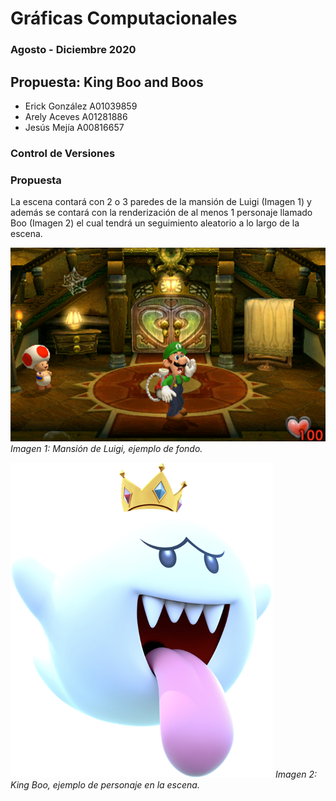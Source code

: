 # Gráficas Computacionales


### Agosto - Diciembre 2020


## Propuesta: King Boo and Boos

* Erick González    A01039859
* Arely Aceves      A01281886
* Jesús Mejía       A00816657

### Control de Versiones

### Propuesta

La escena contará con 2 o 3 paredes de la mansión de Luigi (Imagen 1) y además se contará con la renderización de al menos 1 personaje llamado Boo (Imagen 2) el cual tendrá un seguimiento aleatorio a lo largo de la escena.

![Mansion de Luigi](/Assets/README/SceneBackground.png)
*Imagen 1: Mansión de Luigi, ejemplo de fondo.*

![Boo](/Assets/README/KingBoo.png)
*Imagen 2: King Boo, ejemplo de personaje en la escena.*